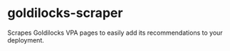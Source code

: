 # goldilocks-scraper
Scrapes Goldilocks VPA pages to easily add its recommendations to your deployment.
